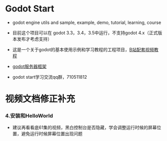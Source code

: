 # Godot Start

- godot engine utils and sample, example, demo, tutorial, learning, course

- 目前这个项目可以在 godot 3.3，3.4，3.5中运行，不支持godot 4.x（正式版本发布才考虑支持）

- 这是一个关于godot的基本使用示例和学习教程的工程项目，[B站配套视频教程](https://www.bilibili.com/video/BV14Y411h7Po)

- [godot服务器框架](https://github.com/zfoo-project/zfoo)
  
- godot start学习交流qq群，710511812

# 视频文档修正补充

### 4.安装和HelloWorld

- 建议再看看底61集的视频，黑白控制台是否隐藏，学会调整运行时候的屏幕位置，避免运行时候屏幕位置出现问题

